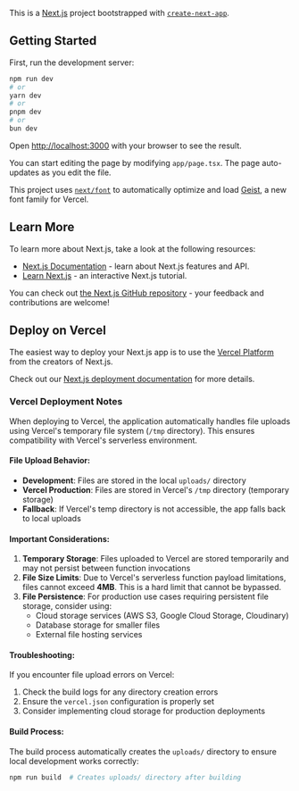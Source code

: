 This is a [Next.js](https://nextjs.org) project bootstrapped with [`create-next-app`](https://nextjs.org/docs/app/api-reference/cli/create-next-app).

## Getting Started

First, run the development server:

```bash
npm run dev
# or
yarn dev
# or
pnpm dev
# or
bun dev
```

Open [http://localhost:3000](http://localhost:3000) with your browser to see the result.

You can start editing the page by modifying `app/page.tsx`. The page auto-updates as you edit the file.

This project uses [`next/font`](https://nextjs.org/docs/app/building-your-application/optimizing/fonts) to automatically optimize and load [Geist](https://vercel.com/font), a new font family for Vercel.

## Learn More

To learn more about Next.js, take a look at the following resources:

- [Next.js Documentation](https://nextjs.org/docs) - learn about Next.js features and API.
- [Learn Next.js](https://nextjs.org/learn) - an interactive Next.js tutorial.

You can check out [the Next.js GitHub repository](https://github.com/vercel/next.js) - your feedback and contributions are welcome!

## Deploy on Vercel

The easiest way to deploy your Next.js app is to use the [Vercel Platform](https://vercel.com/new?utm_medium=default-template&filter=next.js&utm_source=create-next-app&utm_campaign=create-next-app-readme) from the creators of Next.js.

Check out our [Next.js deployment documentation](https://nextjs.org/docs/app/building-your-application/deploying) for more details.

### Vercel Deployment Notes

When deploying to Vercel, the application automatically handles file uploads using Vercel's temporary file system (`/tmp` directory). This ensures compatibility with Vercel's serverless environment.

#### File Upload Behavior:
- **Development**: Files are stored in the local `uploads/` directory
- **Vercel Production**: Files are stored in Vercel's `/tmp` directory (temporary storage)
- **Fallback**: If Vercel's temp directory is not accessible, the app falls back to local uploads

#### Important Considerations:
1. **Temporary Storage**: Files uploaded to Vercel are stored temporarily and may not persist between function invocations
2. **File Size Limits**: Due to Vercel's serverless function payload limitations, files cannot exceed **4MB**. This is a hard limit that cannot be bypassed.
3. **File Persistence**: For production use cases requiring persistent file storage, consider using:
   - Cloud storage services (AWS S3, Google Cloud Storage, Cloudinary)
   - Database storage for smaller files
   - External file hosting services

#### Troubleshooting:
If you encounter file upload errors on Vercel:
1. Check the build logs for any directory creation errors
2. Ensure the `vercel.json` configuration is properly set
3. Consider implementing cloud storage for production deployments

#### Build Process:
The build process automatically creates the `uploads/` directory to ensure local development works correctly:
```bash
npm run build  # Creates uploads/ directory after building
```

